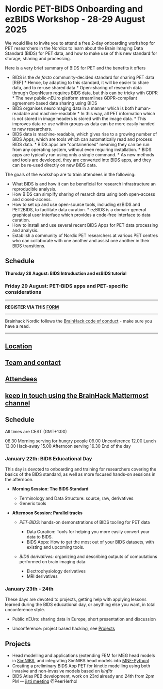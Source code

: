 # Nordic PET-BIDS Onboarding and ezBIDS Workshop - 28-29 August 2025

We would like to invite you to attend a free 2-day onboarding workshop for PET researchers in the Nordics to learn about the Brain Imaging Data Standard (BIDS) for PET data, and how to make use of this new standard for storage, sharing and processing.

Here is a very brief summary of BIDS for PET and the benefits it offers

* BIDS is the *de facto* community-decided standard for sharing PET data [REF]
      * Hence, by adapting to this standard, it will be easier to share data, and to re-use shared data
      * Open-sharing of research data through OpenNeuro requires BIDS data, but this can be tricky with GDPR
      * The new public-nEUro platform streamlines GDPR-compliant agreement-based data sharing using BIDS
* BIDS organises neuroimaging data in a manner which is both human-readable and machine-readable
      * In this way, all PET information which is not stored in image headers is stored with the image data.
      * This improves data re-use within groups as data can be more easily handed to new researchers.
* BIDS data is machine-readable, which gives rise to a growing number of BIDS Apps, which are tools which can automatically read and process BIDS data.
      * BIDS apps are "containerised" meaning they can be run from any operating system, without even requiring installation.
      * BIDS apps are typically run using only a single command.
      * As new methods and tools are developed, they are converted into BIDS apps, and they can be re-used directly on new BIDS data.


The goals of the workshop are to train attendees in the following:

* What BIDS is and how it can be beneficial for research infrastructure an reproducible analysis.
* How BIDS can simplify sharing of resarch data using both open-access and closed-access.
* How to set up and use open-source tools, including ezBIDS and PET2BIDS, to facilitate data curation.
      * ezBIDS is a domain-general graphical user interface which provides a code-free interface to data curation.
* How to install and use several recent BIDS Apps for PET data processing and analysis.
* Establish a community of Nordic PET researchers at various PET centres who can collaborate with one another and assist one another in their BIDS transitions.


## Schedule

#### Thursday 28 August: BIDS Introduction and ezBIDS tutorial


### Friday 29 August: PET-BIDS apps and PET-specific considerations





----------------------------------------------------------------------------------------------------
   **REGISTER VIA THIS [FORM](https://forms.gle/orGjjeJSNXYpcHAK7)**

----------------------------------------------------------------------------------------------------    
Brainhack Nordic follows the [BrainHack code of conduct](https://github.com/openneuropet/outreach/blob/main/Brainhack-Nordic2021/code_of_conduct.md) - make sure you have a read.  

----------------------------------------------------------------------------------------------------  
## [Location](https://github.com/openneuropet/outreach/blob/main/Brainhack-Nordic2024/location.md)

## [Team and contact](https://github.com/openneuropet/outreach/blob/main/Brainhack-Nordic2024/team.md)

## [Attendees](https://github.com/openneuropet/outreach/blob/main/Brainhack-Nordic2024/attendees.md)

## [keep in touch using the BrainHack Mattermost channel](https://mattermost.brainhack.org/brainhack/channels/bhg21-openneuropet)  

## Schedule

All times are CEST (GMT+1:00)

08.30 Morning serving for hungry people
09.00 Unconference
12.00 Lunch
13.00 Hack-away
15.00 Afternoon serving
16.30 End of the day

### January 22th: BIDS Educational Day

This day is devoted to onboarding and training for researchers covering the basics of the BIDS standard, as well as more focused hands-on sessions in the afternoon. 

- **Morning Session: The BIDS Standard**
   - Terminology and Data Structure: source, raw, derivatives
   - Generic tools

- **Afternoon Session: Parallel tracks**
   - *PET-BIDS*: hands-on demonstrations of BIDS tooling for PET data
      - Data Curation: Tools for helping you more easily convert your data to BIDS.
      - BIDS Apps: How to get the most out of your BIDS datasets, with existing and upcoming tools.

   - *BIDS derivatives:* organizing and describing outputs of computations performed on brain imaging data
      - Electrophysiology derivatives
      - MRI derivatives


### January 23th - 24th

These days are devoted to projects, getting help with applying lessons learned during the BIDS educational day, or anything else you want, in total unconference style. 

- Public nEUro: sharing data in Europe, short presentation and discussion

- Unconference: project based hacking, see [Projects](#projects)

## Projects
- Head modelling and applications (extending FEM for MEG head models in [SimNIBS](https://simnibs.org), and integrating SimNIBS head models into [MNE-Python](https://mne.tools))
- Creating a preliminary BIDS App PET for kinetic modelling using both invasive and non-invasive models based on *kinfitr*
- BIDS Atlas PEB development, work on 23rd already and 24th from 2pm PM -- [jisti meeting](https://meet.jit.si/BIDS_connectivity_project_meeting) @PeerHerhol
